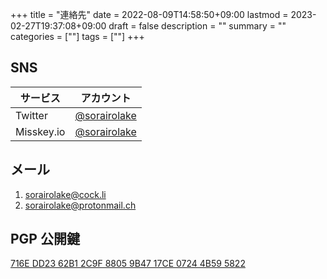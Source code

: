 +++
title = "連絡先"
date = 2022-08-09T14:58:50+09:00
lastmod = 2023-02-27T19:37:08+09:00
draft = false
description = ""
summary = ""
categories = [""]
tags = [""]
+++

## SNS

| サービス   | アカウント                                      |
| ---------- | ----------------------------------------------- |
| Twitter    | [@sorairolake](https://twitter.com/sorairolake) |
| Misskey.io | [@sorairolake](https://misskey.io/@sorairolake) |

## メール

1. <sorairolake@cock.li>
2. <sorairolake@protonmail.ch>

## PGP 公開鍵

[716E DD23 62B1 2C9F 8805 9B47 17CE 0724 4B59 5822](/pgp/sorairolake.asc)
